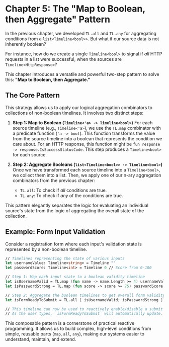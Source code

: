 # Chapter 5: The "Map to Boolean, then Aggregate" Pattern

In the previous chapter, we developed `TL.all` and `TL.any` for aggregating conditions from a `list<Timeline<bool>>`. But what if our source data is not inherently boolean?

For instance, how do we create a single `Timeline<bool>` to signal if *all* HTTP requests in a list were successful, when the sources are `Timeline<HttpResponse>`?

This chapter introduces a versatile and powerful two-step pattern to solve this: **"Map to Boolean, then Aggregate."**

## The Core Pattern

This strategy allows us to apply our logical aggregation combinators to collections of non-boolean timelines. It involves two distinct steps:

1.  **Step 1: Map to Boolean (`Timeline<'a> -> Timeline<bool>`)**
    For each source timeline (e.g., `Timeline<'a>`), we use the `TL.map` combinator with a predicate function (`'a -> bool`). This function transforms the value from the source timeline into a boolean that represents the condition we care about. For an HTTP response, this function might be `fun response -> response.IsSuccessStatusCode`. This step produces a `Timeline<bool>` for each source.

2.  **Step 2: Aggregate Booleans (`list<Timeline<bool>> -> Timeline<bool>`)**
    Once we have transformed each source timeline into a `Timeline<bool>`, we collect them into a list. Then, we apply one of our n-ary aggregation combinators from the previous chapter:
    * `TL.all`: To check if *all* conditions are true.
    * `TL.any`: To check if *any* of the conditions are true.

This pattern elegantly separates the logic for evaluating an individual source's state from the logic of aggregating the overall state of the collection.

## Example: Form Input Validation

Consider a registration form where each input's validation state is represented by a non-boolean timeline.

```fsharp
// Timelines representing the state of various inputs
let usernameValue: Timeline<string> = Timeline ""
let passwordScore: Timeline<int> = Timeline 0 // Score from 0-100

// Step 1: Map each input state to a boolean validity timeline
let isUsernameValid = TL.map (fun name -> name.Length >= 4) usernameValue
let isPasswordStrong = TL.map (fun score -> score >= 75) passwordScore

// Step 2: Aggregate the boolean timelines to get overall form validity
let isFormReadyToSubmit = TL.all [ isUsernameValid; isPasswordStrong ]

// This timeline can now be used to reactively enable/disable a submit button.
// As the user types, `isFormReadyToSubmit` will automatically update.
```

This composable pattern is a cornerstone of practical reactive programming. It allows us to build complex, high-level conditions from simple, reusable parts (`map`, `all`, `any`), making our systems easier to understand, maintain, and extend.